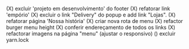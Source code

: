 (X) excluir 'projeto em desenvolvimento' do footer
(X) refatorar link 'empório'
(X) excluir o link "Delivery" do popup e add link "Lojas".
(X) refatorar página 'Nossa história'
(X) criar nova rota de menu
(X) refactor burger menu height
(X) conferir endereçamento de todos os links
(X) refactorar imagens na página "menu" (ajustar o responsivo)
() excluir yarn.lock